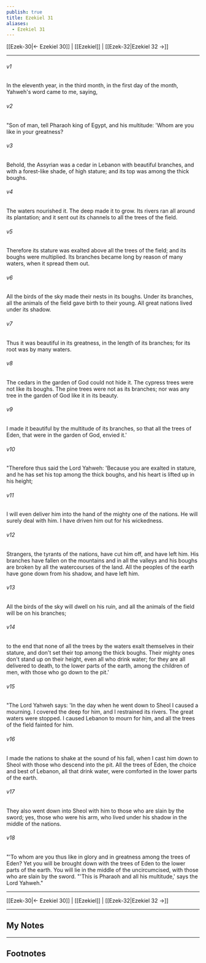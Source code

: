 ```yaml
---
publish: true
title: Ezekiel 31
aliases:
  - Ezekiel 31
---
```


[[Ezek-30|← Ezekiel 30]] | [[Ezekiel]] | [[Ezek-32|Ezekiel 32 →]]
***



###### v1 
In the eleventh year, in the third month, in the first day of the month, Yahweh's word came to me, saying, 

###### v2 
"Son of man, tell Pharaoh king of Egypt, and his multitude: 'Whom are you like in your greatness? 

###### v3 
Behold, the Assyrian was a cedar in Lebanon with beautiful branches, and with a forest-like shade, of high stature; and its top was among the thick boughs. 

###### v4 
The waters nourished it. The deep made it to grow. Its rivers ran all around its plantation; and it sent out its channels to all the trees of the field. 

###### v5 
Therefore its stature was exalted above all the trees of the field; and its boughs were multiplied. Its branches became long by reason of many waters, when it spread them out. 

###### v6 
All the birds of the sky made their nests in its boughs. Under its branches, all the animals of the field gave birth to their young. All great nations lived under its shadow. 

###### v7 
Thus it was beautiful in its greatness, in the length of its branches; for its root was by many waters. 

###### v8 
The cedars in the garden of God could not hide it. The cypress trees were not like its boughs. The pine trees were not as its branches; nor was any tree in the garden of God like it in its beauty. 

###### v9 
I made it beautiful by the multitude of its branches, so that all the trees of Eden, that were in the garden of God, envied it.' 

###### v10 
"Therefore thus said the Lord Yahweh: 'Because you are exalted in stature, and he has set his top among the thick boughs, and his heart is lifted up in his height; 

###### v11 
I will even deliver him into the hand of the mighty one of the nations. He will surely deal with him. I have driven him out for his wickedness. 

###### v12 
Strangers, the tyrants of the nations, have cut him off, and have left him. His branches have fallen on the mountains and in all the valleys and his boughs are broken by all the watercourses of the land. All the peoples of the earth have gone down from his shadow, and have left him. 

###### v13 
All the birds of the sky will dwell on his ruin, and all the animals of the field will be on his branches; 

###### v14 
to the end that none of all the trees by the waters exalt themselves in their stature, and don't set their top among the thick boughs. Their mighty ones don't stand up on their height, even all who drink water; for they are all delivered to death, to the lower parts of the earth, among the children of men, with those who go down to the pit.' 

###### v15 
"The Lord Yahweh says: 'In the day when he went down to Sheol I caused a mourning. I covered the deep for him, and I restrained its rivers. The great waters were stopped. I caused Lebanon to mourn for him, and all the trees of the field fainted for him. 

###### v16 
I made the nations to shake at the sound of his fall, when I cast him down to Sheol with those who descend into the pit. All the trees of Eden, the choice and best of Lebanon, all that drink water, were comforted in the lower parts of the earth. 

###### v17 
They also went down into Sheol with him to those who are slain by the sword; yes, those who were his arm, who lived under his shadow in the middle of the nations. 

###### v18 
"'To whom are you thus like in glory and in greatness among the trees of Eden? Yet you will be brought down with the trees of Eden to the lower parts of the earth. You will lie in the middle of the uncircumcised, with those who are slain by the sword. "'This is Pharaoh and all his multitude,' says the Lord Yahweh."

***
[[Ezek-30|← Ezekiel 30]] | [[Ezekiel]] | [[Ezek-32|Ezekiel 32 →]]

---
## My Notes

---
## Footnotes
